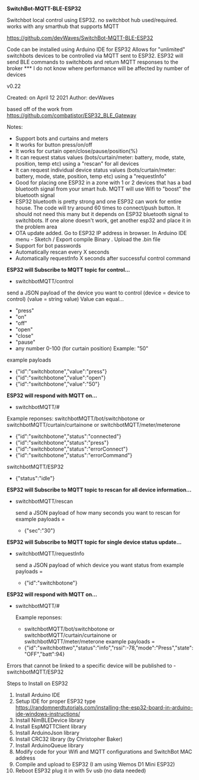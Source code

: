 **SwitchBot-MQTT-BLE-ESP32**

Switchbot local control using ESP32. no switchbot hub used/required. works with any smarthub that supports MQTT

https://github.com/devWaves/SwitchBot-MQTT-BLE-ESP32

Code can be installed using Arduino IDE for ESP32
Allows for "unlimited" switchbots devices to be controlled via MQTT sent to ESP32. ESP32 will send BLE commands to switchbots and return MQTT responses to the broker
  *** I do not know where performance will be affected by number of devices

v0.22

Created: on April 12 2021
  Author: devWaves

based off of the work from https://github.com/combatistor/ESP32_BLE_Gateway

Notes:
 - Support bots and curtains and meters
 - It works for button press/on/off
 - It works for curtain open/close/pause/position(%)
 - It can request status values (bots/curtain/meter: battery, mode, state, position, temp etc) using a "rescan" for all devices
 - It can request individual device status values (bots/curtain/meter: battery, mode, state, position, temp etc) using a "requestInfo"
 - Good for placing one ESP32 in a zone with 1 or 2 devices that has a bad bluetooth signal from your smart hub. MQTT will use Wifi to "boost" the bluetooth signal
 - ESP32 bluetooth is pretty strong and one ESP32 can work for entire house. The code will try around 60 times to connect/push button. It should not need this many but it depends on ESP32 bluetooth signal to switchbots. If one alone doesn't work, get another esp32 and place it in the problem area
 - OTA update added. Go to ESP32 IP address in browser. In Arduino IDE menu - Sketch / Export compile Binary . Upload the .bin file
 - Support for bot passwords
 - Automatically rescan every X seconds
 - Automatically requestInfo X seconds after successful control command

**ESP32 will Subscribe to MQTT topic for control...**
- switchbotMQTT/control

send a JSON payload of the device you want to control (device = device to control) (value = string value)
Value can equal...
- "press"
- "on"
- "off"
- "open"
- "close"
- "pause"
- any number 0-100 (for curtain position) Example: "50"

example payloads
- {"id":"switchbotone","value":"press"}
- {"id":"switchbotone","value":"open"}
- {"id":"switchbotone","value":"50"}
  
**ESP32 will respond with MQTT on...**
- switchbotMQTT/#

Example reponses:
switchbotMQTT/bot/switchbotone  or  switchbotMQTT/curtain/curtainone   or  switchbotMQTT/meter/meterone
- {"id":"switchbotone","status":"connected"}
- {"id":"switchbotone","status":"press"}
- {"id":"switchbotone","status":"errorConnect"}
- {"id":"switchbotone","status":"errorCommand"}

switchbotMQTT/ESP32
- {"status":"idle"}

**ESP32 will Subscribe to MQTT topic to rescan for all device information...**
- switchbotMQTT/rescan

  send a JSON payload of how many seconds you want to rescan for
   example payloads =
   - {"sec":"30"}

**ESP32 will Subscribe to MQTT topic for single device status update...**
- switchbotMQTT/requestInfo

  send a JSON payload of which device you want status from
   example payloads =
   - {"id":"switchbotone"}

**ESP32 will respond with MQTT on...**
- switchbotMQTT/#

  Example reponses:
  - switchbotMQTT/bot/switchbotone  or  switchbotMQTT/curtain/curtainone   or  switchbotMQTT/meter/meterone
  example payloads =
  - {"id":"switchbottwo","status":"info","rssi":-78,"mode":"Press","state":"OFF","batt":94}


Errors that cannot be linked to a specific device will be published to
      -switchbotMQTT/ESP32



Steps to Install on ESP32
1. Install Arduino IDE
2. Setup IDE for proper ESP32 type
     https://randomnerdtutorials.com/installing-the-esp32-board-in-arduino-ide-windows-instructions/
3. Install NimBLEDevice library
4. Install EspMQTTClient library
5. Install ArduinoJson library
6. Install CRC32 library (by Christopher Baker)
7. Install ArduinoQueue library
8. Modify code for your Wifi and MQTT configurations and SwitchBot MAC address
9. Compile and upload to ESP32 (I am using Wemos D1 Mini ESP32)
10. Reboot ESP32 plug it in with 5v usb (no data needed)
